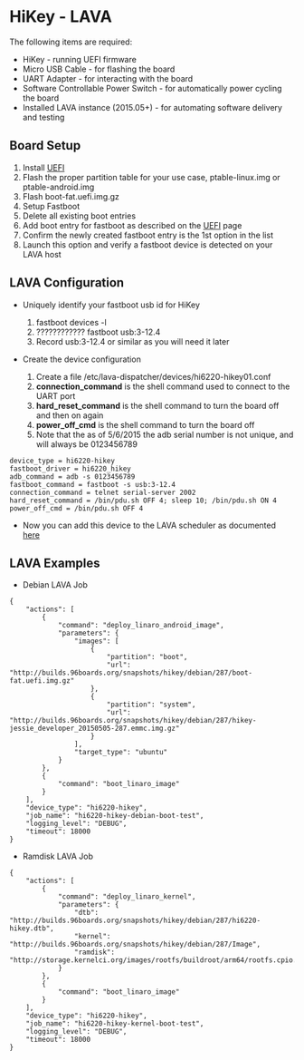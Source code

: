 # HiKey - LAVA

The following items are required:
* HiKey - running UEFI firmware
* Micro USB Cable - for flashing the board
* UART Adapter - for interacting with the board
* Software Controllable Power Switch  - for automatically power cycling the board
* Installed LAVA instance (2015.05+) - for automating software delivery and testing

## Board Setup

1. Install [UEFI](https://github.com/96boards/documentation/wiki/UEFI)
2. Flash the proper partition table for your use case, ptable-linux.img or ptable-android.img
3. Flash boot-fat.uefi.img.gz
4. Setup Fastboot
  1. Delete all existing boot entries
  2. Add boot entry for fastboot as described on the [UEFI](https://github.com/96boards/documentation/wiki/UEFI) page
  3. Confirm the newly created fastboot entry is the 1st option in the list
  4. Launch this option and verify a fastboot device is detected on your LAVA host

## LAVA Configuration

* Uniquely identify your fastboot usb id for HiKey
  1. fastboot devices -l
  2. ???????????? fastboot usb:3-12.4
  3. Record usb:3-12.4 or similar as you will need it later

* Create the device configuration
  1. Create a file /etc/lava-dispatcher/devices/hi6220-hikey01.conf
  2. **connection_command** is the shell command used to connect to the UART port
  3. **hard_reset_command** is the shell command to turn the board off and then on again
  4. **power_off_cmd** is the shell command to turn the board off
  5. Note that the as of 5/6/2015 the adb serial number is not unique, and will always be 0123456789

```
device_type = hi6220-hikey
fastboot_driver = hi6220_hikey
adb_command = adb -s 0123456789
fastboot_command = fastboot -s usb:3-12.4
connection_command = telnet serial-server 2002
hard_reset_command = /bin/pdu.sh OFF 4; sleep 10; /bin/pdu.sh ON 4
power_off_cmd = /bin/pdu.sh OFF 4
```

 * Now you can add this device to the LAVA scheduler as documented [here](https://validation.linaro.org/static/docs/lava-image-creation.html#adding-to-the-scheduler)

## LAVA Examples

  * Debian LAVA Job
```
{
    "actions": [
        {
            "command": "deploy_linaro_android_image",
            "parameters": {
                "images": [
                    {
                        "partition": "boot",
                        "url": "http://builds.96boards.org/snapshots/hikey/debian/287/boot-fat.uefi.img.gz"
                    },
                    {
                        "partition": "system",
                        "url": "http://builds.96boards.org/snapshots/hikey/debian/287/hikey-jessie_developer_20150505-287.emmc.img.gz"
                    }
                ],
                "target_type": "ubuntu"
            }
        },
        {
            "command": "boot_linaro_image"
        }
    ],
    "device_type": "hi6220-hikey",
    "job_name": "hi6220-hikey-debian-boot-test",
    "logging_level": "DEBUG",
    "timeout": 18000
}
```

* Ramdisk LAVA Job

```
{
    "actions": [
        {
            "command": "deploy_linaro_kernel",
            "parameters": {
                "dtb": "http://builds.96boards.org/snapshots/hikey/debian/287/hi6220-hikey.dtb",
                "kernel": "http://builds.96boards.org/snapshots/hikey/debian/287/Image",
                "ramdisk": "http://storage.kernelci.org/images/rootfs/buildroot/arm64/rootfs.cpio.gz"
            }
        },
        {
            "command": "boot_linaro_image"
        }
    ],
    "device_type": "hi6220-hikey",
    "job_name": "hi6220-hikey-kernel-boot-test",
    "logging_level": "DEBUG",
    "timeout": 18000
}
```


